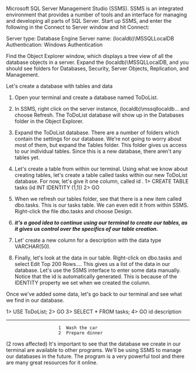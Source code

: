 Microsoft SQL Server Management Studio (SSMS). SSMS is an integrated environment that provides a number of tools and an interface for managing and developing all parts of SQL Server. Start up SSMS, and enter the following in the Connect to Server window and hit Connect:

Server type: Database Engine
Server name: (localdb)\MSSQLLocalDB
Authentication: Windows Authentication

Find the Object Explorer window, which displays a tree view of all the database objects in a server. Expand the (localdb)\MSSQLLocalDB, and you should see folders for Databases, Security, Server Objects, Replication, and Management.

Let's create a database with tables and data
1. Open your terminal and create a database named ToDoList.
2. In SSMS, right click on the server instance, (localdb)\mssqllocaldb… and choose Refresh. The ToDoList database will show up in the Databases folder in the Object Explorer.
3. Expand the ToDoList database. There are a number of folders which contain the settings for our database. We're not going to worry about most of them, but expand the Tables folder. This folder gives us access to our individual tables. Since this is a new database, there aren't any tables yet.
4. Let's create a table from within our terminal. Using what we know about creating tables, let's create a table called tasks within our new ToDoList database. For now, let's give it one column, called id .
1> CREATE TABLE tasks (id INT IDENTITY (1,1))
2> GO

5. When we refresh our tables folder, see that there is a new item called dbo.tasks. This is our tasks table. We can even edit it from within SSMS. Right-click the file dbo.tasks and choose Design.
6. ***_it's a good idea to continue using our terminal to create our tables, as it gives us control over the specifics of our table creation._***
7. Let' create a new column for a description with the data type VARCHAR(50).
8. Finally, let's look at the data in our table. Right-click on dbo.tasks and select Edit Top 200 Rows.... This gives us a list of the data in our database. Let's use the SSMS interface to enter some data manually. Notice that the id is automatically generated. This is because of the IDENTITY property we set when we created the column.

Once we've added some data, let's go back to our terminal and see what we find in our database.

1> USE ToDoList;
2> GO
3> SELECT * FROM tasks;
4> GO
id                        description
---------------------  ------------------------------
                        1  Wash the car
                        2  Prepare dinner

(2 rows affected)
It's important to see that the database we create in our terminal are available to other programs. We'll be using SSMS to manage our databases in the future. The program is a very powerful tool and there are many great resources for it online.
